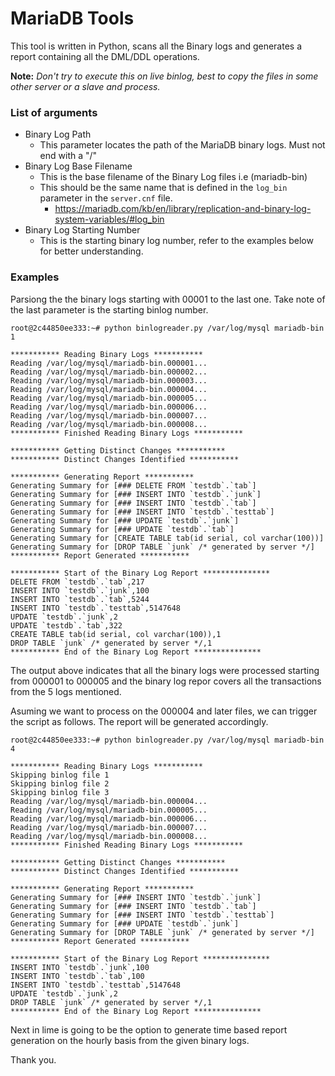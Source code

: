 # MariaDB Tools

This tool is written in Python, scans all the Binary logs and generates a report containing all the DML/DDL operations.

**Note:** _Don't try to execute this on live binlog, best to copy the files in some other server or a slave and process._

### List of arguments
- Binary Log Path
  - This parameter locates the path of the MariaDB binary logs. Must not end with a "/"
- Binary Log Base Filename
  - This is the base filename of the Binary Log files i.e (mariadb-bin) 
  - This should be the same name that is defined in the `log_bin` parameter in the `server.cnf` file.
    - https://mariadb.com/kb/en/library/replication-and-binary-log-system-variables/#log_bin
- Binary Log Starting Number
  - This is the starting binary log number, refer to the examples below for better understanding. 

### Examples

Parsiong the the binary logs starting with 00001 to the last one. Take note of the last parameter is the starting binlog number.

```
root@2c44850ee333:~# python binlogreader.py /var/log/mysql mariadb-bin 1

*********** Reading Binary Logs ***********
Reading /var/log/mysql/mariadb-bin.000001...
Reading /var/log/mysql/mariadb-bin.000002...
Reading /var/log/mysql/mariadb-bin.000003...
Reading /var/log/mysql/mariadb-bin.000004...
Reading /var/log/mysql/mariadb-bin.000005...
Reading /var/log/mysql/mariadb-bin.000006...
Reading /var/log/mysql/mariadb-bin.000007...
Reading /var/log/mysql/mariadb-bin.000008...
*********** Finished Reading Binary Logs ***********

*********** Getting Distinct Changes ***********
*********** Distinct Changes Identified ***********

*********** Generating Report ***********
Generating Summary for [### DELETE FROM `testdb`.`tab`]
Generating Summary for [### INSERT INTO `testdb`.`junk`]
Generating Summary for [### INSERT INTO `testdb`.`tab`]
Generating Summary for [### INSERT INTO `testdb`.`testtab`]
Generating Summary for [### UPDATE `testdb`.`junk`]
Generating Summary for [### UPDATE `testdb`.`tab`]
Generating Summary for [CREATE TABLE tab(id serial, col varchar(100))]
Generating Summary for [DROP TABLE `junk` /* generated by server */]
*********** Report Generated ***********

*********** Start of the Binary Log Report ***************
DELETE FROM `testdb`.`tab`,217
INSERT INTO `testdb`.`junk`,100
INSERT INTO `testdb`.`tab`,5244
INSERT INTO `testdb`.`testtab`,5147648
UPDATE `testdb`.`junk`,2
UPDATE `testdb`.`tab`,322
CREATE TABLE tab(id serial, col varchar(100)),1
DROP TABLE `junk` /* generated by server */,1
*********** End of the Binary Log Report ***************
```

The output above indicates that all the binary logs were processed starting from 000001 to 000005 and the binary log repor covers all the transactions from the 5 logs mentioned.

Asuming we want to process on the 000004 and later files, we can trigger the script as follows. The report will be generated accordingly.

```
root@2c44850ee333:~# python binlogreader.py /var/log/mysql mariadb-bin 4

*********** Reading Binary Logs ***********
Skipping binlog file 1
Skipping binlog file 2
Skipping binlog file 3
Reading /var/log/mysql/mariadb-bin.000004...
Reading /var/log/mysql/mariadb-bin.000005...
Reading /var/log/mysql/mariadb-bin.000006...
Reading /var/log/mysql/mariadb-bin.000007...
Reading /var/log/mysql/mariadb-bin.000008...
*********** Finished Reading Binary Logs ***********

*********** Getting Distinct Changes ***********
*********** Distinct Changes Identified ***********

*********** Generating Report ***********
Generating Summary for [### INSERT INTO `testdb`.`junk`]
Generating Summary for [### INSERT INTO `testdb`.`tab`]
Generating Summary for [### INSERT INTO `testdb`.`testtab`]
Generating Summary for [### UPDATE `testdb`.`junk`]
Generating Summary for [DROP TABLE `junk` /* generated by server */]
*********** Report Generated ***********

*********** Start of the Binary Log Report ***************
INSERT INTO `testdb`.`junk`,100
INSERT INTO `testdb`.`tab`,100
INSERT INTO `testdb`.`testtab`,5147648
UPDATE `testdb`.`junk`,2
DROP TABLE `junk` /* generated by server */,1
*********** End of the Binary Log Report ***************
```

Next in lime is going to be the option to generate time based report generation on the hourly basis from the given binary logs.

Thank you.
